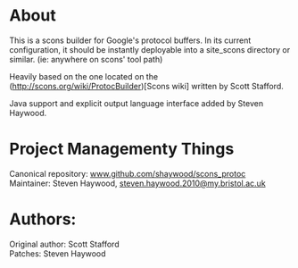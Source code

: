 About  
=====
This is a scons builder for Google's protocol buffers. In its current configuration, it should
be instantly deployable into a site_scons directory or similar. (ie: anywhere on scons' tool path)

Heavily based on the one located on the (http://scons.org/wiki/ProtocBuilder)[Scons wiki] written by Scott Stafford.

Java support and explicit output language interface added by Steven Haywood.

Project Managementy Things  
==========================
Canonical repository: www.github.com/shaywood/scons_protoc  
Maintainer: Steven Haywood, steven.haywood.2010@my.bristol.ac.uk  

Authors:   
========
Original author: Scott Stafford  
Patches: Steven Haywood

